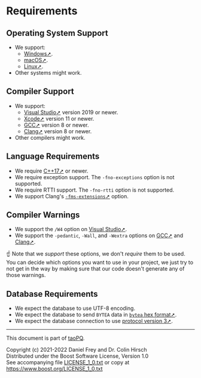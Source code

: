 # Requirements

## Operating System Support

* We support:
  * [Windows➚](https://en.wikipedia.org/wiki/Microsoft_Windows).
  * [macOS➚](https://en.wikipedia.org/wiki/MacOS).
  * [Linux➚](https://en.wikipedia.org/wiki/Linux).
* Other systems might work.

## Compiler Support

* We support:
  * [Visual Studio➚](https://en.wikipedia.org/wiki/Microsoft_Visual_Studio) version 2019 or newer.
  * [Xcode➚](https://en.wikipedia.org/wiki/Xcode) version 11 or newer.
  * [GCC➚](https://gcc.gnu.org/) version 8 or newer.
  * [Clang➚](https://clang.llvm.org/) version 8 or newer.
* Other compilers might work.

## Language Requirements

* We require [C++17➚](https://en.wikipedia.org/wiki/C%2B%2B17) or newer.
* We require exception support. The `-fno-exceptions` option is not supported.
* We require RTTI support. The `-fno-rtti` option is not supported.
* We support Clang's [`-fms-extensions`➚](https://clang.llvm.org/docs/MSVCCompatibility.html) option.

## Compiler Warnings

* We support the `/W4` option on [Visual Studio➚](https://docs.microsoft.com/en-us/cpp/build/reference/compiler-option-warning-level).
* We support the `-pedantic`, `-Wall`, and `-Wextra` options on [GCC➚](https://gcc.gnu.org/onlinedocs/gcc/Warning-Options.html) and [Clang➚](https://clang.llvm.org/docs/DiagnosticsReference.html).

:point_up: Note that we *support* these options, we don't *require* them to be used.
You can decide which options you want to use in your project, we just try to not get in the way by making sure that our code doesn't generate any of those warnings.

## Database Requirements

* We expect the database to use UTF-8 encoding.
* We expect the database to send `BYTEA` data in [`bytea` hex format➚](https://www.postgresql.org/docs/current/datatype-binary.html).
* We expect the database connection to use [protocol version 3➚](https://www.postgresql.org/docs/current/protocol.html).

---

This document is part of [taoPQ](https://github.com/taocpp/taopq).

Copyright (c) 2021-2022 Daniel Frey and Dr. Colin Hirsch<br>
Distributed under the Boost Software License, Version 1.0<br>
See accompanying file [LICENSE_1_0.txt](../LICENSE_1_0.txt) or copy at https://www.boost.org/LICENSE_1_0.txt
